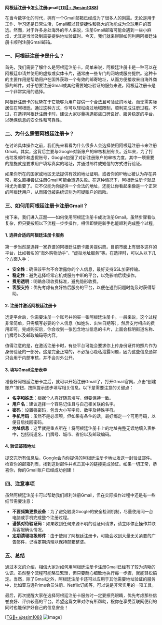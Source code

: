 **阿根廷注册卡怎么注册gmail[[TG💪+ @esim1088](https://t.me/s/esim1088)]**

在当今数字化的时代，拥有一个Gmail邮箱已经成为了很多人的刚需。无论是用于工作、学习还是日常生活，Gmail都以其便捷性和强大的功能成为全球用户的首选。然而，对于许多身处海外的华人来说，注册Gmail邮箱可能会遇到一些小麻烦，尤其是当涉及到需要提供地址验证时。今天，我们就来聊聊如何利用阿根廷注册卡顺利注册Gmail邮箱。

### 一、阿根廷注册卡是什么？

首先，我们需要了解什么是阿根廷注册卡。简单来说，阿根廷注册卡是一种可以在阿根廷申请并使用的虚拟或实体卡片，通常由一些专门的网站或服务提供。这种卡的主要作用是帮助用户在国外获取一个有效的邮寄地址，从而方便接收来自海外商家的邮件。对于想要注册Gmail或其他需要地址验证的服务来说，阿根廷注册卡是一个非常实用的选择。

阿根廷注册卡的优势在于它能够为用户提供一个合法且可验证的地址，而无需实际居住在阿根廷。通过这种方式，你可以轻松绕过地域限制，顺利完成注册过程。不过，在选择阿根廷注册卡时，建议大家尽量挑选那些口碑良好、服务稳定的平台，以确保信息的安全性和可靠性。

### 二、为什么需要阿根廷注册卡？

在讨论具体操作之前，我们先来看看为什么很多人会选择使用阿根廷注册卡来注册Gmail。其实，这背后主要与Google对新账户的审核机制有关。近年来，为了打击垃圾邮件和虚假账号，Google加强了对新注册账户的审核力度。其中一项重要的措施就是要求用户填写真实的地址，并通过邮件或短信的方式进行验证。

如果你所在的国家或地区无法提供有效的地址证明，或者你的IP地址被认为存在异常，那么直接尝试注册Gmail可能会遭遇失败。在这种情况下，阿根廷注册卡就显得尤为重要了。它不仅能为你提供一个合法的地址，还能让你看起来像是一个正常的阿根廷用户，从而降低被系统识别为可疑账户的风险。

### 三、如何用阿根廷注册卡注册Gmail？

接下来，我们进入正题——如何使用阿根廷注册卡成功注册Gmail。虽然步骤看似复杂，但只要按照以下流程一步步操作，相信即使是新手也能顺利完成整个过程。

#### 1. 选择合适的阿根廷注册卡服务

第一步当然是选择一家靠谱的阿根廷注册卡服务提供商。目前市面上有很多这样的平台，比如著名的“海外购物助手”、“虚拟地址服务”等。在选择时，可以从以下几个方面入手：

- **安全性**：确保该平台不会泄露你的个人信息，最好支持SSL加密传输。
- **稳定性**：避免选择经常宕机或服务中断的平台，以免影响后续操作。
- **费用透明**：明确各项收费标准，避免隐形收费。
- **客服支持**：优先考虑有良好售后服务的平台，以便在遇到问题时能及时获得帮助。

#### 2. 注册并激活阿根廷注册卡

选定平台后，你需要注册一个账号并购买一张阿根廷注册卡。一般来说，这个过程非常简单，只需填写必要的个人信息（如姓名、出生日期等），然后支付相应的费用即可。完成购买后，你会收到一张包含地址信息的卡片，上面会标明街道名称、门牌号以及邮政编码等内容。

值得注意的是，在激活注册卡时，有些平台可能会要求你上传身份证件的照片作为身份验证的一部分。这是完全正常的，不必担心隐私泄露问题，因为这些信息通常只会用于内部审核，并不会对外公开。

#### 3. 填写Gmail注册表单

准备好阿根廷注册卡之后，就可以开始注册Gmail了。打开Gmail官网，点击“创建账户”按钮，按照提示逐步填写相关信息。以下是需要注意的关键点：

- **名字和姓氏**：根据个人喜好随意填写，但要保持一致。
- **用户名**：建议选择一个容易记住且与自己相关联的名字。
- **密码**：设置强密码，包含大小写字母、数字及特殊字符。
- **手机号码**：虽然不是必须项，但如果有条件的话，最好绑定一个可用号码，以便日后找回密码。
- **地址信息**：这里就是重点所在！将阿根廷注册卡上的地址完整无误地填入表格中，包括街道名、门牌号、城市、省份以及邮政编码。

#### 4. 验证邮箱地址

提交完所有信息后，Google会向你提供的阿根廷注册卡地址发送一封验证邮件。检查你的邮箱列表，找到这封邮件并点击其中的链接完成验证。如果一切正常，恭喜你，你的Gmail账户已经成功创建！

### 四、注意事项

虽然阿根廷注册卡可以帮助我们顺利注册Gmail，但在实际操作过程中还是有一些细节需要注意：

- **不要频繁更换设备**：为了避免触发Google的安全检测机制，尽量使用同一台电脑或手机完成整个注册过程。
- **谨慎对待验证码**：如果收到任何来源不明的验证码请求，请立即停止操作并联系客服确认情况。
- **定期清理垃圾邮件**：由于使用了阿根廷注册卡，可能会收到大量无关紧要的广告邮件，记得定期清理以保持邮箱整洁。

### 五、总结

通过本文的介绍，相信大家对如何用阿根廷注册卡注册Gmail已经有了较为清晰的认识。虽然整个流程可能略显繁琐，但只要耐心细致地执行每一步骤，就能轻松搞定。当然，除了Gmail之外，阿根廷注册卡还可以应用于其他需要地址验证的服务中，比如亚马逊Prime会员注册、Netflix订阅等，可以说是非常实用的一项工具。

最后，再次提醒大家在选择阿根廷注册卡服务时一定要擦亮眼睛，优先考虑那些信誉良好、评价较高的平台。希望这篇文章对你有所帮助，祝你在享受互联网便利的同时也能保护好自己的信息安全！

[[TG💪+ @esim1088](https://t.me/s/esim1088) ![Image](https://i.postimg.cc/4NQfJmqS/Snipaste-2025-05-13-00-14-12.png)]